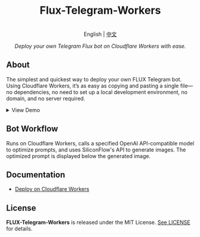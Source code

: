 <h1 align="center">
Flux-Telegram-Workers
</h1>

<p align="center">
    <br> English | <a href="README_CN.md">中文</a>
</p>
<p align="center">
    <em>Deploy your own Telegram Flux bot on Cloudflare Workers with ease.</em>
</p>

## About

The simplest and quickest way to deploy your own FLUX Telegram bot. Using Cloudflare Workers, it’s as easy as copying and pasting a single file—no dependencies, no need to set up a local development environment, no domain, and no server required.

<details>
<summary>View Demo</summary>
<img style="max-width: 600px;" alt="image" src="doc/pics/demo/demo1.png">
<img style="max-width: 600px;" alt="image" src="doc/pics/demo/demo2.png">
<img style="max-width: 600px;" alt="image" src="doc/pics/demo/demo3.png">
</details>


## Bot Workflow
Runs on Cloudflare Workers, calls a specified OpenAI API-compatible model to optimize prompts, and uses SiliconFlow's API to generate images. The optimized prompt is displayed below the generated image.

## Documentation

- [Deploy on Cloudflare Workers](./doc/en/DEPLOY.md)

## License

**FLUX-Telegram-Workers** is released under the MIT License. [See LICENSE](LICENSE) for details.
